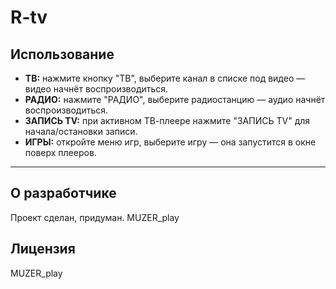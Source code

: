 # R-tv
## Использование

- **ТВ:** нажмите кнопку "ТВ", выберите канал в списке под видео — видео начнёт воспроизводиться.
- **РАДИО:** нажмите "РАДИО", выберите радиостанцию — аудио начнёт воспроизводиться.
- **ЗАПИСЬ TV:** при активном ТВ-плеере нажмите "ЗАПИСЬ TV" для начала/остановки записи.
- **ИГРЫ:** откройте меню игр, выберите игру — она запустится в окне поверх плееров.

---
## О разработчике

Проект сделан, придуман. MUZER_play
 
## Лицензия
   MUZER_play
